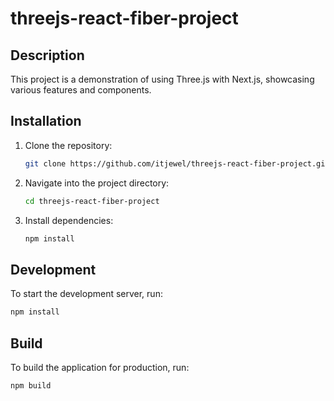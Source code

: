 # threejs-react-fiber-project

## Description

This project is a demonstration of using Three.js with Next.js, showcasing various features and components.

## Installation

1. Clone the repository:

    ```bash
    git clone https://github.com/itjewel/threejs-react-fiber-project.git
    ```

2. Navigate into the project directory:

    ```bash
    cd threejs-react-fiber-project
    ```

3. Install dependencies:

    ```bash
    npm install
    ```

## Development

To start the development server, run:

```bash
npm install
```

## Build

To build the application for production, run:

```bash
npm build
```
